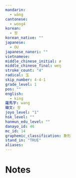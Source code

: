 ```yaml
---
mandarin:
  - wáng
cantonese:
  - wong4
korean:
  - 왕
korean_native: ""
japanese:
  - OU
japanese_nanori: ""
vietnamese:
middle_chinese_initial: ø
middle_chinese_final: ʉɐŋ
stroke_count: "4"
radical: 玉
skip_number: 4-4-1
grade_level: 1
pos: ""
english:
  - king
羅馬字: wang
韓文: 왕
joyo_level: "1"
hsk_level: ""
hanmun_edu_level: ""
danayo_id: 46
mc_id: 14
graphemic_classification: 象形
stand_in: "TRUE"
aliases:
---
```


# Notes
